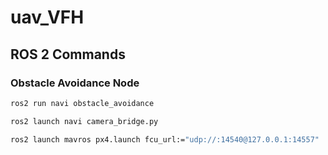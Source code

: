 # uav_VFH


## ROS 2 Commands

### Obstacle Avoidance Node
```bash
ros2 run navi obstacle_avoidance

ros2 launch navi camera_bridge.py

ros2 launch mavros px4.launch fcu_url:="udp://:14540@127.0.0.1:14557"